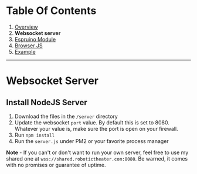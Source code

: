 # Table Of Contents
 1. [Overview](https://github.com/protoroboticsgit/espruino/blob/master/devicerc/readme.md)
 2. **Websocket server**
 3. [Espruino Module](https://github.com/protoroboticsgit/espruino/blob/master/devicerc/readme_espruino.md)
 4. [Browser JS](https://github.com/protoroboticsgit/espruino/blob/master/devicerc/readme_browser.md)
 5. [Example](https://github.com/protoroboticsgit/espruino/tree/master/devicerc/example)
----------------------------------------------

# Websocket Server

## Install NodeJS Server

 1. Download the files in the ```/server``` directory
 2. Update the websocket ```port``` value. By default this is set to 8080. Whatever your value is, make sure the port is open on your firewall.
 3. Run ```npm install```
 4. Run the ```server.js``` under PM2 or your favorite process manager

**Note** - If you can't or don't want to run your own server, feel free to use my shared one at ```wss://shared.robotictheater.com:8080```. Be warned, it comes with no promises or guarantee of uptime.
